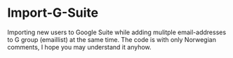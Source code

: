 # Import-G-Suite
Importing new users to Google Suite while adding mulitple email-addresses to G group (emaillist) at the same time. 
The code is with only Norwegian comments, I hope you may understand it anyhow. 
